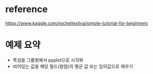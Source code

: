 # reference
https://www.kaggle.com/rochellesilva/simple-tutorial-for-beginners


  
# 예제 요약
* 특성을 그룹핑해서 pyplot으로 시각화  
* 비어있는 값을 해당 필드(컬럼)의 평균 값 또는 임의값으로 채우기